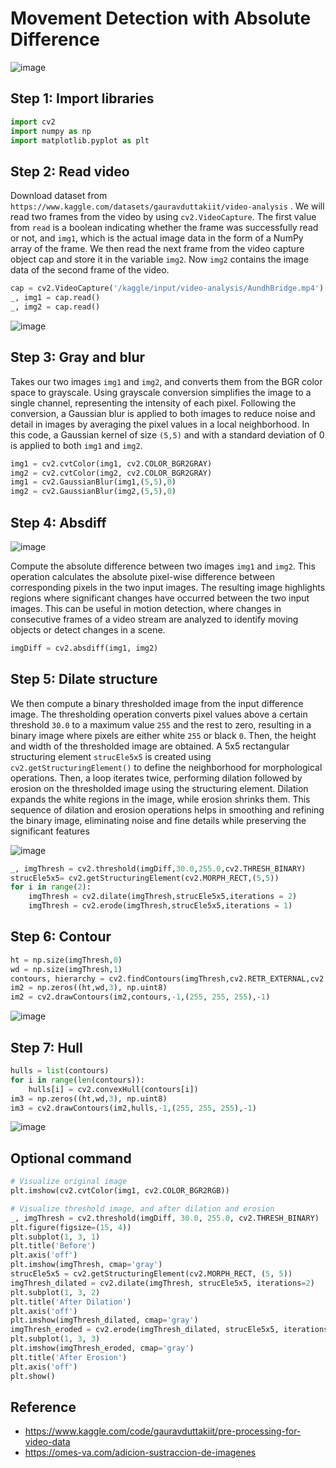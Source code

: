 # Movement Detection with Absolute Difference

![image](https://github.com/hughiephan/DPL/assets/16631121/a9dedefd-9126-4d61-88b7-9e60522048f4)

## Step 1: Import libraries

```python
import cv2
import numpy as np
import matplotlib.pyplot as plt
```

##  Step 2: Read video
Download dataset from `https://www.kaggle.com/datasets/gauravduttakiit/video-analysis` . We will read two frames from the video by using `cv2.VideoCapture`. The first value from `read` is a boolean indicating whether the frame was successfully read or not, and `img1`, which is the actual image data in the form of a NumPy array of the frame. We then read the next frame from the video capture object cap and store it in the variable `img2`. Now `img2` contains the image data of the second frame of the video.

```python
cap = cv2.VideoCapture('/kaggle/input/video-analysis/AundhBridge.mp4')
_, img1 = cap.read()
_, img2 = cap.read()
```

![image](https://github.com/hughiephan/DPL/assets/16631121/9a4eaf6e-c5d9-4bbc-86e5-fe06ef1fd357)

## Step 3: Gray and blur

Takes our two images `img1` and `img2`, and converts them from the BGR color space to grayscale. Using grayscale conversion simplifies the image to a single channel, representing the intensity of each pixel. Following the conversion, a Gaussian blur is applied to both images to reduce noise and detail in images by averaging the pixel values in a local neighborhood. In this code, a Gaussian kernel of size `(5,5)` and with a standard deviation of 0 is applied to both `img1` and `img2`.

```python
img1 = cv2.cvtColor(img1, cv2.COLOR_BGR2GRAY)
img2 = cv2.cvtColor(img2, cv2.COLOR_BGR2GRAY)
img1 = cv2.GaussianBlur(img1,(5,5),0)
img2 = cv2.GaussianBlur(img2,(5,5),0)
```

## Step 4: Absdiff

![image](https://github.com/hughiephan/DPL/assets/16631121/88e54921-503e-4ed0-b996-3c7501b6a76f)

Compute the absolute difference between two images `img1` and `img2`. This operation calculates the absolute pixel-wise difference between corresponding pixels in the two input images. The resulting image highlights regions where significant changes have occurred between the two input images. This can be useful in motion detection, where changes in consecutive frames of a video stream are analyzed to identify moving objects or detect changes in a scene. 

```python
imgDiff = cv2.absdiff(img1, img2) 
```

## Step 5: Dilate structure

We then compute a binary thresholded image from the input difference image. The thresholding operation converts pixel values above a certain threshold `30.0` to a maximum value `255` and the rest to zero, resulting in a binary image where pixels are either white `255` or black `0`. Then, the height and width of the thresholded image are obtained. A 5x5 rectangular structuring element `strucEle5x5` is created using `cv2.getStructuringElement()` to define the neighborhood for morphological operations. Then, a loop iterates twice, performing dilation followed by erosion on the thresholded image using the structuring element. Dilation expands the white regions in the image, while erosion shrinks them. This sequence of dilation and erosion operations helps in smoothing and refining the binary image, eliminating noise and fine details while preserving the significant features

![image](https://github.com/hughiephan/DPL/assets/16631121/d4ff7e74-2e73-4093-9642-ac9b14266907)

```python
_, imgThresh = cv2.threshold(imgDiff,30.0,255.0,cv2.THRESH_BINARY)
strucEle5x5= cv2.getStructuringElement(cv2.MORPH_RECT,(5,5))
for i in range(2):
    imgThresh = cv2.dilate(imgThresh,strucEle5x5,iterations = 2)
    imgThresh = cv2.erode(imgThresh,strucEle5x5,iterations = 1)
```

## Step 6: Contour
```python
ht = np.size(imgThresh,0)
wd = np.size(imgThresh,1)
contours, hierarchy = cv2.findContours(imgThresh,cv2.RETR_EXTERNAL,cv2.CHAIN_APPROX_SIMPLE)
im2 = np.zeros((ht,wd,3), np.uint8)
im2 = cv2.drawContours(im2,contours,-1,(255, 255, 255),-1)
```

![image](https://github.com/hughiephan/DPL/assets/16631121/466476c2-c4a3-4c57-abd8-a3fe9e606494)


## Step 7: Hull
```python
hulls = list(contours)
for i in range(len(contours)):
    hulls[i] = cv2.convexHull(contours[i])
im3 = np.zeros((ht,wd,3), np.uint8)
im3 = cv2.drawContours(im2,hulls,-1,(255, 255, 255),-1)
```

![image](https://github.com/hughiephan/DPL/assets/16631121/42599119-6dcd-4c98-9370-c34a1ff7effc)

## Optional command
```python
# Visualize original image
plt.imshow(cv2.cvtColor(img1, cv2.COLOR_BGR2RGB))

# Visualize threshold image, and after dilation and erosion
_, imgThresh = cv2.threshold(imgDiff, 30.0, 255.0, cv2.THRESH_BINARY)
plt.figure(figsize=(15, 4))
plt.subplot(1, 3, 1)
plt.title('Before')
plt.axis('off')
plt.imshow(imgThresh, cmap='gray')
strucEle5x5 = cv2.getStructuringElement(cv2.MORPH_RECT, (5, 5))
imgThresh_dilated = cv2.dilate(imgThresh, strucEle5x5, iterations=2)
plt.subplot(1, 3, 2)
plt.title('After Dilation')
plt.axis('off')
plt.imshow(imgThresh_dilated, cmap='gray')
imgThresh_eroded = cv2.erode(imgThresh_dilated, strucEle5x5, iterations=1)
plt.subplot(1, 3, 3)
plt.imshow(imgThresh_eroded, cmap='gray')
plt.title('After Erosion')
plt.axis('off')
plt.show()
```

## Reference
- https://www.kaggle.com/code/gauravduttakiit/pre-processing-for-video-data
- https://omes-va.com/adicion-sustraccion-de-imagenes
